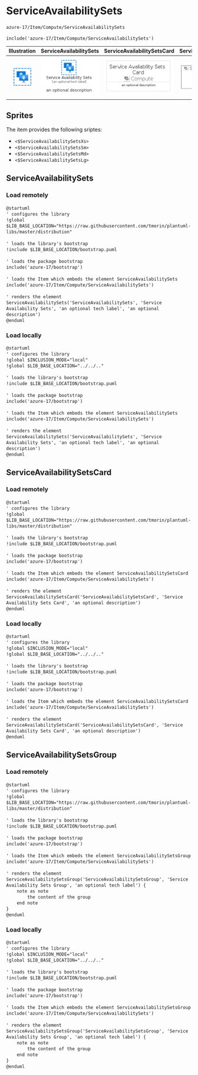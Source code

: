 # ServiceAvailabilitySets


```text
azure-17/Item/Compute/ServiceAvailabilitySets
```

```text
include('azure-17/Item/Compute/ServiceAvailabilitySets')
```



| Illustration | ServiceAvailabilitySets | ServiceAvailabilitySetsCard | ServiceAvailabilitySetsGroup |
| :---: | :---: | :---: | :---: |
| ![illustration for Illustration](../../../azure-17/Item/Compute/ServiceAvailabilitySets.png) | ![illustration for ServiceAvailabilitySets](../../../azure-17/Item/Compute/ServiceAvailabilitySets.Local.png) | ![illustration for ServiceAvailabilitySetsCard](../../../azure-17/Item/Compute/ServiceAvailabilitySetsCard.Local.png) | ![illustration for ServiceAvailabilitySetsGroup](../../../azure-17/Item/Compute/ServiceAvailabilitySetsGroup.Local.png) |



## Sprites
The item provides the following sriptes:

- `<$ServiceAvailabilitySetsXs>`
- `<$ServiceAvailabilitySetsSm>`
- `<$ServiceAvailabilitySetsMd>`
- `<$ServiceAvailabilitySetsLg>`





## ServiceAvailabilitySets

### Load remotely
```plantuml
@startuml
' configures the library
!global $LIB_BASE_LOCATION="https://raw.githubusercontent.com/tmorin/plantuml-libs/master/distribution"

' loads the library's bootstrap
!include $LIB_BASE_LOCATION/bootstrap.puml

' loads the package bootstrap
include('azure-17/bootstrap')

' loads the Item which embeds the element ServiceAvailabilitySets
include('azure-17/Item/Compute/ServiceAvailabilitySets')

' renders the element
ServiceAvailabilitySets('ServiceAvailabilitySets', 'Service Availability Sets', 'an optional tech label', 'an optional description')
@enduml
```

### Load locally
```plantuml
@startuml
' configures the library
!global $INCLUSION_MODE="local"
!global $LIB_BASE_LOCATION="../../.."

' loads the library's bootstrap
!include $LIB_BASE_LOCATION/bootstrap.puml

' loads the package bootstrap
include('azure-17/bootstrap')

' loads the Item which embeds the element ServiceAvailabilitySets
include('azure-17/Item/Compute/ServiceAvailabilitySets')

' renders the element
ServiceAvailabilitySets('ServiceAvailabilitySets', 'Service Availability Sets', 'an optional tech label', 'an optional description')
@enduml
```

## ServiceAvailabilitySetsCard

### Load remotely
```plantuml
@startuml
' configures the library
!global $LIB_BASE_LOCATION="https://raw.githubusercontent.com/tmorin/plantuml-libs/master/distribution"

' loads the library's bootstrap
!include $LIB_BASE_LOCATION/bootstrap.puml

' loads the package bootstrap
include('azure-17/bootstrap')

' loads the Item which embeds the element ServiceAvailabilitySetsCard
include('azure-17/Item/Compute/ServiceAvailabilitySets')

' renders the element
ServiceAvailabilitySetsCard('ServiceAvailabilitySetsCard', 'Service Availability Sets Card', 'an optional description')
@enduml
```

### Load locally
```plantuml
@startuml
' configures the library
!global $INCLUSION_MODE="local"
!global $LIB_BASE_LOCATION="../../.."

' loads the library's bootstrap
!include $LIB_BASE_LOCATION/bootstrap.puml

' loads the package bootstrap
include('azure-17/bootstrap')

' loads the Item which embeds the element ServiceAvailabilitySetsCard
include('azure-17/Item/Compute/ServiceAvailabilitySets')

' renders the element
ServiceAvailabilitySetsCard('ServiceAvailabilitySetsCard', 'Service Availability Sets Card', 'an optional description')
@enduml
```

## ServiceAvailabilitySetsGroup

### Load remotely
```plantuml
@startuml
' configures the library
!global $LIB_BASE_LOCATION="https://raw.githubusercontent.com/tmorin/plantuml-libs/master/distribution"

' loads the library's bootstrap
!include $LIB_BASE_LOCATION/bootstrap.puml

' loads the package bootstrap
include('azure-17/bootstrap')

' loads the Item which embeds the element ServiceAvailabilitySetsGroup
include('azure-17/Item/Compute/ServiceAvailabilitySets')

' renders the element
ServiceAvailabilitySetsGroup('ServiceAvailabilitySetsGroup', 'Service Availability Sets Group', 'an optional tech label') {
    note as note
        the content of the group
    end note
}
@enduml
```

### Load locally
```plantuml
@startuml
' configures the library
!global $INCLUSION_MODE="local"
!global $LIB_BASE_LOCATION="../../.."

' loads the library's bootstrap
!include $LIB_BASE_LOCATION/bootstrap.puml

' loads the package bootstrap
include('azure-17/bootstrap')

' loads the Item which embeds the element ServiceAvailabilitySetsGroup
include('azure-17/Item/Compute/ServiceAvailabilitySets')

' renders the element
ServiceAvailabilitySetsGroup('ServiceAvailabilitySetsGroup', 'Service Availability Sets Group', 'an optional tech label') {
    note as note
        the content of the group
    end note
}
@enduml
```

